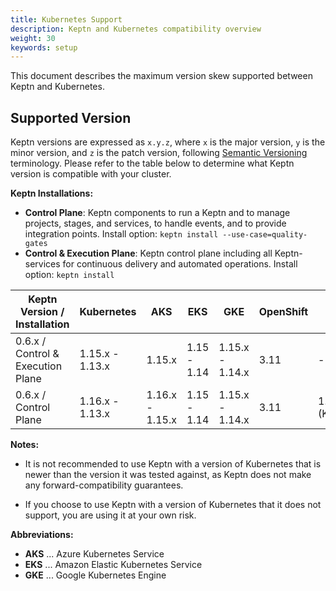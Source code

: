 ```yaml
---
title: Kubernetes Support
description: Keptn and Kubernetes compatibility overview
weight: 30
keywords: setup
---
```


This document describes the maximum version skew supported between Keptn and Kubernetes.

## Supported Version

Keptn versions are expressed as `x.y.z`, where `x` is the major version, `y` is the minor version, and `z` is the patch version, following [Semantic Versioning](https://semver.org/spec/v2.0.0.html) terminology. Please refer to the table below to determine what Keptn version is compatible with your cluster.

**Keptn Installations:**

* **Control Plane**: Keptn components to run a Keptn and to manage projects, stages, and services, to handle events, and to provide integration points. Install option: `keptn install --use-case=quality-gates`
* **Control & Execution Plane**: Keptn control plane including all Keptn-services for continuous delivery and automated operations. Install option: `keptn install`

<!-- use https://www.tablesgenerator.com/markdown_tables# for editing -->

| Keptn Version /<br>Installation       | Kubernetes      | AKS             | EKS         | GKE             | OpenShift | Minikube              | MicroK8s<br>(experimental) | Minishift<br>(experimental) |
|---------------------------------------|-----------------|-----------------|-------------|-----------------|-----------|-----------------------|----------------------------|-----------------------------|
| 0.6.x / <br>Control & Execution Plane | 1.15.x - 1.13.x | 1.15.x          | 1.15 - 1.14 | 1.15.x - 1.14.x | 3.11      | -                     | -                          | 1.34.2<br>(K8s: 1.11.x)     |
| 0.6.x / <br>Control Plane             | 1.16.x - 1.13.x | 1.16.x - 1.15.x | 1.15 - 1.14 | 1.15.x - 1.14.x | 3.11      | 1.2 <br>(K8s:1.15.x) | 1.18.x                     | 1.34.2<br>(K8s: 1.11.x)     |

**Notes:**

* It is not recommended to use Keptn with a version of Kubernetes that is newer than the version it was tested against, as Keptn does not make any forward-compatibility guarantees.

* If you choose to use Keptn with a version of Kubernetes that it does not support, you are using it at your own risk.

**Abbreviations:**

* **AKS** ... Azure Kubernetes Service
* **EKS** ... Amazon Elastic Kubernetes Service
* **GKE** ... Google Kubernetes Engine
